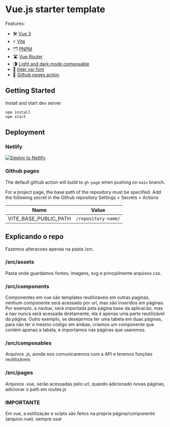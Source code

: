# Vue.js starter template

Features:

- 🛠 [Vue 3](https://v3.vuejs.org/guide/introduction.html)
- ⚡️ [Vite](https://vitejs.dev/guide/)
- 🗂 [PNPM](https://pnpm.io)
- 🛣 [Vue Router](https://github.com/vuejs/vue-router-next)
- 🌗 [Light and dark mode composable](https://github.com/lecoueyl/vue3-template/blob/main/src/composables/theme.js)
- 🔡 [Inter var font](https://rsms.me/inter/)
- 📄 [Github pages action](https://pages.github.com)

## Getting Started

Install and start dev server

```
npm install
npm start
```

## Deployment

### Netlify

[![Deploy to Netlify](https://www.netlify.com/img/deploy/button.svg)](https://app.netlify.com/start/deploy?repository=https://github.com/lecoueyl/vue3-template)

### Github pages

The default github action will build to `gh-page` when pushing on `main` branch.

For a project page, the base path of the repository must be specified. Add the following secret in the Github repository Settings > Secrets > Actions

| Name                        | Value                    |
| --------------------------- | ------------------------ |
| VITE_BASE_PUBLIC_PATH       | `/repository-name/`      |


## Explicando o repo

Fazemos alteracoes apenas na pasta /src.


### /src/assets

Pasta onde guardamos fontes, imagens, svg e princpilmente arquivos css.


### /src/components

Componentes em vue são templates reutilizáveis em outras paginás, nenhum componente será acessado por url, mas são inseridos em páginas. Por exemplo, a navbar, será importada pela página base da aplicacão, mas a nav nunca será acessada diretamente, ela é apenas uma parte reutilizável da página. Outro exemplo, se desejarmos ter uma tabela em duas páginas, para não ter o mesmo código em ambas, criamos um componente que contém apenas a tabela, e importamos nas páginas que usaremos.


### /src/composables

Arquivos .js, aonde nos comunicaremos com a API e teremos funções reutilizáveis


### /src/pages

Arquivos .vue, serão acessadas pelo url, quando adicionado novas páginas, adicionar o path em routes.js


### IMPORTANTE

Em vue, a estilização e scipts são feitos na própria página/componente (arquivo.vue). sempre usar <style scoped> para não modificar css em páginas não desejadas. Se o javascript ou o css for feito para modificar mais de uma página ou componente, o javascript deve ser feito em um arquivo na pasta /composables e o css na pasta /assets/styles
